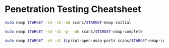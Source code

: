 # Penetration Testing Cheatsheet

```bash
sudo nmap $TARGET -sS -sU -oN scans/$TARGET-nmap-initial
```

```bash
sudo nmap $TARGET -sS -sU -p- -oN scans/$TARGET-nmap-complete
```

```bash
sudo nmap $TARGET -sV -sC $(print-open-nmap-ports scans/$TARGET-nmap-complete) -oN scans/$TARGET-nmap-versions
```
